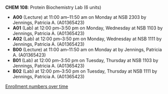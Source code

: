 **CHEM 108**: Protein Biochemistry Lab (6 units)

- **A00** (Lecture) at 11:00 am–11:50 am on Monday at NSB 2303 by Jennings, Patricia A. (A01365423)
- **A01** (Lab) at 12:00 pm–3:50 pm on Monday, Wednesday at NSB 1103 by Jennings, Patricia A. (A01365423)
- **A02** (Lab) at 12:00 pm–3:50 pm on Monday, Wednesday at NSB 1111 by Jennings, Patricia A. (A01365423)
- **B00** (Lecture) at 11:00 am–11:50 am on Monday at   by Jennings, Patricia A. (A01365423)
- **B01** (Lab) at 12:00 pm–3:50 pm on Tuesday, Thursday at NSB 1103 by Jennings, Patricia A. (A01365423)
- **B02** (Lab) at 12:00 pm–3:50 pm on Tuesday, Thursday at NSB 1111 by Jennings, Patricia A. (A01365423)

[Enrollment numbers over time](./CHEM108.tsv)
